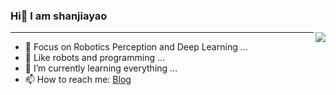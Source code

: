 ### Hi👋 I am shanjiayao

<img align="right" src="https://github-readme-stats.vercel.app/api?username=shmilywh&show_icons=true&icon_color=CE1D2D&text_color=718096&bg_color=ffffff&hide_title=true" />

---

- :orange_book:  Focus on Robotics Perception and Deep Learning ...
- :ram:  Like robots and programming ...
- :hammer:  I’m currently learning everything ...
- 📫 How to reach me: [Blog](https://shanjiayao.github.io/)
